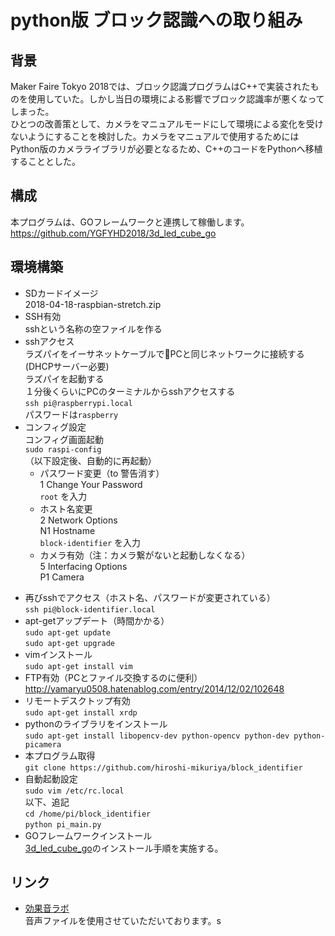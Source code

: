 # python版 ブロック認識への取り組み

## 背景

Maker Faire Tokyo 2018では、ブロック認識プログラムはC++で実装されたものを使用していた。しかし当日の環境による影響でブロック認識率が悪くなってしまった。  
ひとつの改善策として、カメラをマニュアルモードにして環境による変化を受けないようにすることを検討した。カメラをマニュアルで使用するためにはPython版のカメラライブラリが必要となるため、C++のコードをPythonへ移植することとした。

## 構成

本プログラムは、GOフレームワークと連携して稼働します。  
https://github.com/YGFYHD2018/3d_led_cube_go

## 環境構築

* SDカードイメージ  
2018-04-18-raspbian-stretch.zip
* SSH有効  
sshという名称の空ファイルを作る
* sshアクセス  
ラズパイをイーサネットケーブルでPCと同じネットワークに接続する(DHCPサーバー必要)  
ラズパイを起動する  
１分後くらいにPCのターミナルからsshアクセスする  
`ssh pi@raspberrypi.local`  
パスワードは`raspberry`
* コンフィグ設定  
コンフィグ画面起動  
`sudo raspi-config`  
（以下設定後、自動的に再起動）
  * パスワード変更（to 警告消す）  
1 Change Your Password  
`root` を入力
  * ホスト名変更  
2 Network Options  
N1 Hostname  
`block-identifier` を入力
  * カメラ有効（注：カメラ繋がないと起動しなくなる）  
5 Interfacing Options  
P1 Camera  
<Yes>

* 再びsshでアクセス（ホスト名、パスワードが変更されている）  
`ssh pi@block-identifier.local`
* apt-getアップデート（時間かかる）  
`sudo apt-get update`  
`sudo apt-get upgrade`
* vimインストール  
`sudo apt-get install vim`
* FTP有効（PCとファイル交換するのに便利）  
http://yamaryu0508.hatenablog.com/entry/2014/12/02/102648
* リモートデスクトップ有効  
`sudo apt-get install xrdp`
* pythonのライブラリをインストール  
`sudo apt-get install libopencv-dev python-opencv python-dev python-picamera`
* 本プログラム取得  
`git clone https://github.com/hiroshi-mikuriya/block_identifier`
* 自動起動設定  
`sudo vim /etc/rc.local`  
以下、追記  
`cd /home/pi/block_identifier`  
`python pi_main.py`
* GOフレームワークインストール  
[3d_led_cube_go](https://github.com/YGFYHD2018/3d_led_cube_go)のインストール手順を実施する。

## リンク

* [効果音ラボ](https://soundeffect-lab.info)  
音声ファイルを使用させていただいております。s